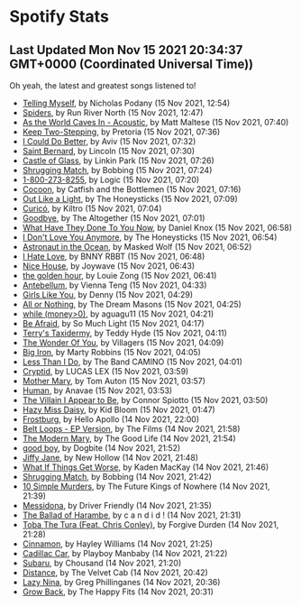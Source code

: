 
# Spotify Stats
## Last Updated Mon Nov 15 2021 20:34:37 GMT+0000 (Coordinated Universal Time))

Oh yeah, the latest and greatest songs listened to!

- [Telling Myself](https://www.last.fm/music/Nicholas+Podany/_/Telling+Myself), by Nicholas Podany (15 Nov 2021, 12:54)
- [Spiders](https://www.last.fm/music/Run+River+North/_/Spiders), by Run River North (15 Nov 2021, 12:47)
- [As the World Caves In - Acoustic](https://www.last.fm/music/Matt+Maltese/_/As+the+World+Caves+In+-+Acoustic), by Matt Maltese (15 Nov 2021, 07:40)
- [Keep Two-Stepping](https://www.last.fm/music/Pretoria/_/Keep+Two-Stepping), by Pretoria (15 Nov 2021, 07:36)
- [I Could Do Better](https://www.last.fm/music/Aviv/_/I+Could+Do+Better), by Aviv (15 Nov 2021, 07:32)
- [Saint Bernard](https://www.last.fm/music/Lincoln/_/Saint+Bernard), by Lincoln (15 Nov 2021, 07:30)
- [Castle of Glass](https://www.last.fm/music/Linkin+Park/_/Castle+of+Glass), by Linkin Park (15 Nov 2021, 07:26)
- [Shrugging Match](https://www.last.fm/music/Bobbing/_/Shrugging+Match), by Bobbing (15 Nov 2021, 07:24)
- [1-800-273-8255](https://www.last.fm/music/Logic/_/1-800-273-8255), by Logic (15 Nov 2021, 07:20)
- [Cocoon](https://www.last.fm/music/Catfish+and+the+Bottlemen/_/Cocoon), by Catfish and the Bottlemen (15 Nov 2021, 07:16)
- [Out Like a Light](https://www.last.fm/music/The+Honeysticks/_/Out+Like+a+Light), by The Honeysticks (15 Nov 2021, 07:09)
- [Curicó](https://www.last.fm/music/Kiltro/_/Curic%C3%B3), by Kiltro (15 Nov 2021, 07:04)
- [Goodbye](https://www.last.fm/music/The+Altogether/_/Goodbye), by The Altogether (15 Nov 2021, 07:01)
- [What Have They Done To You Now](https://www.last.fm/music/Daniel+Knox/_/What+Have+They+Done+To+You+Now), by Daniel Knox (15 Nov 2021, 06:58)
- [I Don't Love You Anymore](https://www.last.fm/music/The+Honeysticks/_/I+Don%27t+Love+You+Anymore), by The Honeysticks (15 Nov 2021, 06:54)
- [Astronaut in the Ocean](https://www.last.fm/music/Masked+Wolf/_/Astronaut+in+the+Ocean), by Masked Wolf (15 Nov 2021, 06:52)
- [I Hate Love](https://www.last.fm/music/BNNY+RBBT/_/I+Hate+Love), by BNNY RBBT (15 Nov 2021, 06:48)
- [Nice House](https://www.last.fm/music/Joywave/_/Nice+House), by Joywave (15 Nov 2021, 06:43)
- [the golden hour](https://www.last.fm/music/Louie+Zong/_/the+golden+hour), by Louie Zong (15 Nov 2021, 06:41)
- [Antebellum](https://www.last.fm/music/Vienna+Teng/_/Antebellum), by Vienna Teng (15 Nov 2021, 04:33)
- [Girls Like You](https://www.last.fm/music/Denny/_/Girls+Like+You), by Denny (15 Nov 2021, 04:29)
- [All or Nothing](https://www.last.fm/music/The+Dream+Masons/_/All+or+Nothing), by The Dream Masons (15 Nov 2021, 04:25)
- [while (money>0)](https://www.last.fm/music/aguagu11/_/while+(money%3E0)), by aguagu11 (15 Nov 2021, 04:21)
- [Be Afraid](https://www.last.fm/music/So+Much+Light/_/Be+Afraid), by So Much Light (15 Nov 2021, 04:17)
- [Terry's Taxidermy](https://www.last.fm/music/Teddy+Hyde/_/Terry%27s+Taxidermy), by Teddy Hyde (15 Nov 2021, 04:11)
- [The Wonder Of You](https://www.last.fm/music/Villagers/_/The+Wonder+Of+You), by Villagers (15 Nov 2021, 04:09)
- [Big Iron](https://www.last.fm/music/Marty+Robbins/_/Big+Iron), by Marty Robbins (15 Nov 2021, 04:05)
- [Less Than I Do](https://www.last.fm/music/The+Band+CAMINO/_/Less+Than+I+Do), by The Band CAMINO (15 Nov 2021, 04:01)
- [Cryptid](https://www.last.fm/music/LUCAS+LEX/_/Cryptid), by LUCAS LEX (15 Nov 2021, 03:59)
- [Mother Mary](https://www.last.fm/music/Tom+Auton/_/Mother+Mary), by Tom Auton (15 Nov 2021, 03:57)
- [Human](https://www.last.fm/music/Anavae/_/Human), by Anavae (15 Nov 2021, 03:53)
- [The Villain I Appear to Be](https://www.last.fm/music/Connor+Spiotto/_/The+Villain+I+Appear+to+Be), by Connor Spiotto (15 Nov 2021, 03:50)
- [Hazy Miss Daisy](https://www.last.fm/music/Kid+Bloom/_/Hazy+Miss+Daisy), by Kid Bloom (15 Nov 2021, 01:47)
- [Frostburg](https://www.last.fm/music/Hello+Apollo/_/Frostburg), by Hello Apollo (14 Nov 2021, 22:00)
- [Belt Loops - EP Version](https://www.last.fm/music/The+Films/_/Belt+Loops+-+EP+Version), by The Films (14 Nov 2021, 21:58)
- [The Modern Mary](https://www.last.fm/music/The+Good+Life/_/The+Modern+Mary), by The Good Life (14 Nov 2021, 21:54)
- [good boy](https://www.last.fm/music/Dogbite/_/good+boy), by Dogbite (14 Nov 2021, 21:52)
- [Jiffy Jane](https://www.last.fm/music/New+Hollow/_/Jiffy+Jane), by New Hollow (14 Nov 2021, 21:48)
- [What If Things Get Worse](https://www.last.fm/music/Kaden+MacKay/_/What+If+Things+Get+Worse), by Kaden MacKay (14 Nov 2021, 21:46)
- [Shrugging Match](https://www.last.fm/music/Bobbing/_/Shrugging+Match), by Bobbing (14 Nov 2021, 21:42)
- [10 Simple Murders](https://www.last.fm/music/The+Future+Kings+of+Nowhere/_/10+Simple+Murders), by The Future Kings of Nowhere (14 Nov 2021, 21:39)
- [Messidona](https://www.last.fm/music/Driver+Friendly/_/Messidona), by Driver Friendly (14 Nov 2021, 21:35)
- [The Ballad of Harambe](https://www.last.fm/music/c+a+n+d+i+d+!/_/The+Ballad+of+Harambe), by c a n d i d ! (14 Nov 2021, 21:31)
- [Toba The Tura (Feat. Chris Conley)](https://www.last.fm/music/Forgive+Durden/_/Toba+The+Tura+(Feat.+Chris+Conley)), by Forgive Durden (14 Nov 2021, 21:28)
- [Cinnamon](https://www.last.fm/music/Hayley+Williams/_/Cinnamon), by Hayley Williams (14 Nov 2021, 21:25)
- [Cadillac Car](https://www.last.fm/music/Playboy+Manbaby/_/Cadillac+Car), by Playboy Manbaby (14 Nov 2021, 21:22)
- [Subaru](https://www.last.fm/music/Chousand/_/Subaru), by Chousand (14 Nov 2021, 21:20)
- [Distance](https://www.last.fm/music/The+Velvet+Cab/_/Distance), by The Velvet Cab (14 Nov 2021, 20:42)
- [Lazy Nina](https://www.last.fm/music/Greg+Phillinganes/_/Lazy+Nina), by Greg Phillinganes (14 Nov 2021, 20:36)
- [Grow Back](https://www.last.fm/music/The+Happy+Fits/_/Grow+Back), by The Happy Fits (14 Nov 2021, 20:31)
